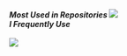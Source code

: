 <strong>
  <em>
    Most Used in Repositories
  </em>
</strong>

<img src="https://github-readme-stats.vercel.app/api/top-langs/?username=pavelixo&hide=makefile,dockerfile,html,css,scss,vue,shell&bg_color=0000&title_color=e6edf3&text_color=e6edf3&border_color=0000&hide_progress=true&langs_count=100&hide_title=true" />

<div>
  <strong>
    <em>
      I Frequently Use
    </em>
  </strong>
</div> <br>
<img src="https://skillicons.dev/icons?i=python,elixir,ruby,typescript,javascript,c,cpp,rust,go" />

